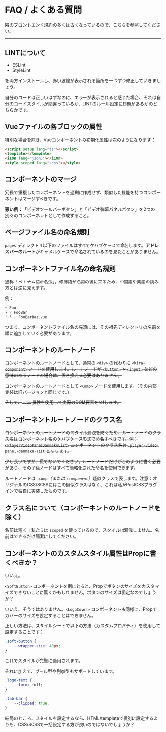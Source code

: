 # FAQ / よくある質問

隣の[フロントエンド規約](./frontend-project-lint.md)の多くは古くなっているので、こちらを参照してください。

---

## LINTについて

* ESLint
* StyleLint

を両方インストールし、赤い波線が表示される箇所を一つずつ修正していきましょう。

自分のコードは正しいはずなのに、エラーが表示されると感じた場合、それは自分のコードスタイルが間違っているか、LINTのルール設定に問題があるかのどちらかです。

## Vueファイルの各ブロックの属性

特別な場合を除き、Vueコンポーネントの初期化属性は次のようになります：

```html
<script setup lang="ts"></script>
<template></template>
<i18n lang="json5"></i18n>
<style scoped lang="scss"></style>
```

## コンポーネントのマージ

冗長で重複したコンポーネントを過剰に作成せず、類似した機能を持つコンポーネントはマージすべきです。

**悪い例：**<wbr />「ビデオツールバーボタン」と「ビデオ弾幕パネルボタン」を2つの別々のコンポーネントとして作成すること。

## ページファイル名の命名規則
`pages` ディレクトリ以下のファイルはすべてケバブケースで命名します。**アドレスバーのルート**がキャメルケースで命名されているのを見たことがありません。

## コンポーネントファイル名の命名規則

通称「ベトナム語命名法」。修飾語が名詞の後に来るため、中国語や英語の読み方とは逆に見えます。

例：

```
˅ Foo
├ ˅ FooBar
└─┴── FooBarBaz.vue
```

つまり、コンポーネントファイル名の先頭には、その祖先ディレクトリの名前を順に追加していく必要があります。

## コンポーネントのルートノード

~~コンポーネントのルートノードとして、通常の `<div>` の代わりに `<kira-component>` ノードを使用します。ルートノードが `<button>` や `<input>` などの意味のあるノードの場合は、置き換える必要はありません。~~

コンポーネントのルートノードとして `<Comp>` ノードを使用します。（その内部実装は旧バージョンと同じです。）

~~そして、`:dom` 属性を使用して実際のDOM要素をrefします。~~

## コンポーネントルートノードのクラス名

<s>コンポーネントのルートノードのスタイル漏洩を防ぐため、ルートノードのクラス名はコンポーネント名のケバブケース形式で命名すべきです。例：`<PlayerVideoPanelDanmakuList>` コンポーネントのクラス名は `.player-video-panel-danmaku-list` となります。

少し長いですが、慌てないでください。ルートノードだけがこのように書く必要があり、その子孫ノードはすべて簡略化された命名を使用できます。</s>

ルートノードは `:comp`*（または `:component`）*<wbr />疑似クラスで表します。注意：オリジナルのCSS/SCSSにはこの疑似クラスはなく、これは私がPostCSSプラグインで独自に実装したものです。

## クラス名について（コンポーネントのルートノードを除く）

名前は短く！私たちは `scoped` を使っているので、スタイルは漏洩しません。名前はできるだけ簡潔にしてください。

## コンポーネントのカスタムスタイル属性はPropに書くべきか？

いいえ。

`<SoftButton>` コンポーネントを例にとると、Propでボタンのサイズをカスタマイズできないことに驚くかもしれません。ボタンのサイズは固定なのでしょうか？

いいえ、そうではありません。`<LogoCover>` コンポーネントも同様に、Propでカバーのサイズを設定することはできません。

正しい方法は、スタイルシートで以下の方法（カスタムプロパティ）を使用して設定することです：

```scss
.soft-button {
    --wrapper-size: 40px;
}
```

これでスタイルが完璧に適用されます。

それに加えて、ブール型や列挙型もサポートしています。

```scss
.logo-text {
    --form: full;
}

.tab-bar {
    --clipped: true;
}
```

結局のところ、スタイルを設定するなら、HTML/templateで個別に設定するよりも、CSS/SCSSで一括設定する方が良いのではないでしょうか？
